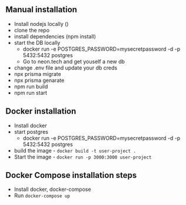 ## Manual installation

- Install nodejs locally ()
- clone the repo
- install dependencies (npm install)
- start the DB locally
  - docker run -e POSTGRES_PASSWORD=mysecretpassword -d -p 5432:5432 postgres
  - Go to neon.tech and get youself a new db
- change .env file and update your db creds
- npx prisma migrate
- npx prisma genarate
- npm run build
- npm run start

## Docker installation

- Install docker
- start postgres
  - docker run -e POSTGRES_PASSWORD=mysecretpassword -d -p 5432:5432 postgres
- build the image - `docker build -t user-project .`
- Start the image - `docker run -p 3000:3000 user-project`

## Docker Compose installation steps

- Install docker, docker-compose
- Run `docker-compose up`
